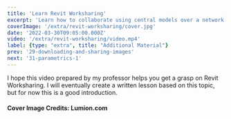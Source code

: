 ```yaml
---
title: 'Learn Revit Worksharing'
excerpt: 'Learn how to collaborate using central models over a network fileserver.'
coverImage: '/extra/revit-worksharing/cover.jpg'
date: '2022-03-30T09:05:00.000Z'
video: '/extra/revit-worksharing/video.mp4'
label: {type: "extra", title: "Additional Material"}
prev: '29-downloading-and-sharing-images'
next: '31-parametrics-1'
---
```


I hope this video prepared by my professor helps you get a grasp on Revit Worksharing. I will eventually create a written lesson based on this topic, but for now this is a good introduction.

#### Cover Image Credits: Lumion.com